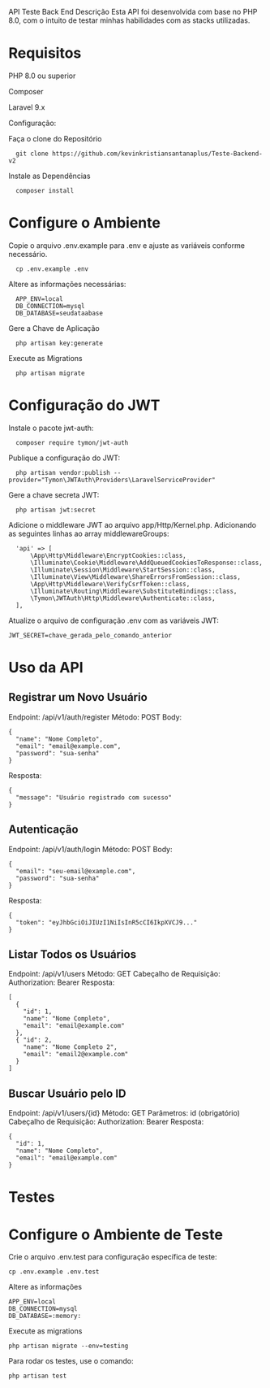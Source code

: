 API Teste Back End Descrição Esta API foi desenvolvida com base no PHP 8.0, com o intuito de testar minhas habilidades com as stacks utilizadas.

# Requisitos 

PHP 8.0 ou superior 

Composer

Laravel 9.x 

Configuração:

Faça o clone do Repositório 
```
  git clone https://github.com/kevinkristiansantanaplus/Teste-Backend-v2
```

Instale as Dependências 
```
  composer install
```

# Configure o Ambiente

Copie o arquivo .env.example para .env e ajuste as variáveis conforme necessário. 
```
  cp .env.example .env
```

Altere as informações necessárias:
```
  APP_ENV=local 
  DB_CONNECTION=mysql
  DB_DATABASE=seudataabase
```
Gere a Chave de Aplicação 
```
  php artisan key:generate
```
Execute as Migrations
```
  php artisan migrate
```

# Configuração do JWT
Instale o pacote jwt-auth:
```
  composer require tymon/jwt-auth
```
Publique a configuração do JWT:
```
  php artisan vendor:publish --provider="Tymon\JWTAuth\Providers\LaravelServiceProvider"
```
Gere a chave secreta JWT:
```
  php artisan jwt:secret
```
Adicione o middleware JWT ao arquivo app/Http/Kernel.php.
Adicionando as seguintes linhas ao array middlewareGroups:
```
  'api' => [
      \App\Http\Middleware\EncryptCookies::class,
      \Illuminate\Cookie\Middleware\AddQueuedCookiesToResponse::class,
      \Illuminate\Session\Middleware\StartSession::class,
      \Illuminate\View\Middleware\ShareErrorsFromSession::class,
      \App\Http\Middleware\VerifyCsrfToken::class,
      \Illuminate\Routing\Middleware\SubstituteBindings::class,
      \Tymon\JWTAuth\Http\Middleware\Authenticate::class,
  ],
```
Atualize o arquivo de configuração .env com as variáveis JWT:
```
JWT_SECRET=chave_gerada_pelo_comando_anterior
```

# Uso da API

## Registrar um Novo Usuário 
Endpoint: /api/v1/auth/register 
Método: POST 
Body: 
```
{
  "name": "Nome Completo",
  "email": "email@example.com",
  "password": "sua-senha"
}
```
Resposta:
```
{
  "message": "Usuário registrado com sucesso"
}
```

## Autenticação 
Endpoint: /api/v1/auth/login 
Método: POST
Body: 
```
{
  "email": "seu-email@example.com",
  "password": "sua-senha"
}
```
Resposta: 
```
{
  "token": "eyJhbGciOiJIUzI1NiIsInR5cCI6IkpXVCJ9..."
}
```

## Listar Todos os Usuários 
Endpoint: /api/v1/users 
Método: GET 
Cabeçalho de Requisição: Authorization: Bearer 
Resposta: 
```
[ 
  { 
    "id": 1, 
    "name": "Nome Completo", 
    "email": "email@example.com" 
  }, 
  { "id": 2, 
    "name": "Nome Completo 2", 
    "email": "email2@example.com" 
  } 
]
```

## Buscar Usuário pelo ID 
Endpoint: /api/v1/users/{id}
Método: GET 
Parâmetros: id (obrigatório) 
Cabeçalho de Requisição: Authorization: Bearer 
Resposta: 
```
{
  "id": 1,
  "name": "Nome Completo",
  "email": "email@example.com"
}
```

# Testes

# Configure o Ambiente de Teste

Crie o arquivo .env.test para configuração específica de teste: 
```
cp .env.example .env.test
```

Altere as informações
```
APP_ENV=local 
DB_CONNECTION=mysql
DB_DATABASE=:memory:
```

Execute as migrations
```
php artisan migrate --env=testing
```

Para rodar os testes, use o comando:
```
php artisan test
```
